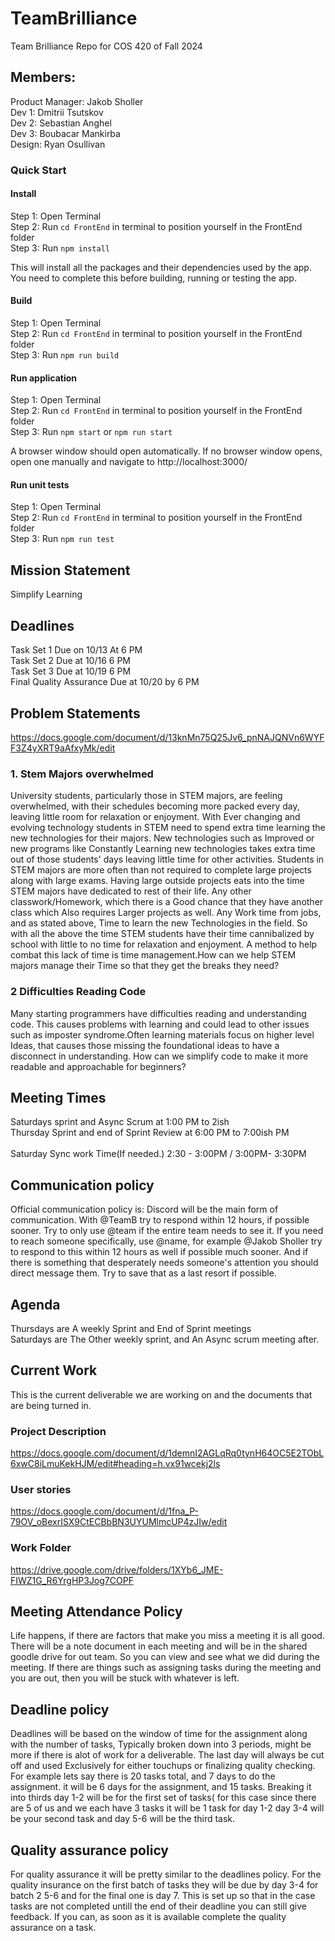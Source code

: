# TeamBrilliance
Team Brilliance Repo for COS 420 of Fall 2024
## Members:
Product Manager: Jakob Sholler<br/>
Dev 1: Dmitrii Tsutskov<br/>
Dev 2: Sebastian Anghel<br/>
Dev 3: Boubacar Mankirba<br/>
Design: Ryan Osullivan<br/>

### Quick Start

#### Install
Step 1: Open Terminal \
Step 2: Run `cd FrontEnd` in terminal to position yourself in the FrontEnd folder \
Step 3: Run `npm install`

This will install all the packages and their dependencies used by the app. You need to complete this before building, running or testing the app.


#### Build 
Step 1: Open Terminal \
Step 2: Run `cd FrontEnd` in terminal to position yourself in the FrontEnd folder \
Step 3: Run `npm run build` 

#### Run application
Step 1: Open Terminal \
Step 2: Run `cd FrontEnd` in terminal to position yourself in the FrontEnd folder \
Step 3: Run `npm start` or `npm run start` 

A browser window should open automatically. If no browser window opens, open one manually and navigate to http://localhost:3000/

#### Run unit tests
Step 1: Open Terminal \
Step 2: Run `cd FrontEnd` in terminal to position yourself in the FrontEnd folder \
Step 3: Run `npm run test` 

## Mission Statement
Simplify Learning

## Deadlines
Task Set 1 Due on 10/13 At 6 PM \
Task Set 2 Due at 10/16 6 PM \
Task Set 3 Due at 10/19 6 PM \
Final Quality Assurance Due at 10/20 by 6 PM

## Problem Statements<br/>
https://docs.google.com/document/d/13knMn75Q25Jv6_pnNAJQNVn6WYFF3Z4yXRT9aAfxyMk/edit <br/>

### 1. Stem Majors overwhelmed	
University students, particularly those in STEM majors, are feeling overwhelmed, with their schedules becoming more packed every day, leaving little room for relaxation or enjoyment. 
With Ever changing and evolving technology students in STEM need to spend extra time learning the new technologies for their majors. New technologies such as Improved or new programs like Constantly Learning new technologies takes extra time out of those students' days leaving little time for other activities. 
Students in STEM majors are more often than not required to complete large projects along with large exams. Having large outside projects eats into the time STEM majors have dedicated to rest of their life. Any other classwork/Homework, which there is a Good chance that they have another class which Also requires Larger projects as well. Any Work time from jobs, and as stated above, Time to learn the new Technologies in the field. So with all the above the time STEM students have their time cannibalized by school with little to no time for relaxation and enjoyment. A method to help combat this lack of time is time management.How can we help STEM majors manage their Time so that they get the breaks they need?

### 2	 Difficulties Reading Code
Many starting programmers have difficulties reading and understanding code. This causes problems with learning and could lead to other issues such as imposter syndrome.Often learning materials focus on higher level Ideas, that causes those missing the foundational ideas to have a disconnect in understanding. How can we simplify code to make it more readable and approachable for beginners?


## Meeting Times <br/>
Saturdays sprint and Async Scrum at 1:00 PM to 2ish <br/>
Thursday Sprint and end of Sprint Review at 6:00 PM to 7:00ish PM <br/>
<br/> 
Saturday Sync work Time(If needed.) 2:30 - 3:00PM / 3:00PM- 3:30PM <br/>
## Communication policy <br/>
Official communication policy is: Discord will be the main form of communication. With @TeamB try to respond within 12 hours, if possible sooner. Try to only use @team if the entire team needs to see it. If you need to reach someone specifically, use @name, for example @Jakob Sholler try to respond to this within 12 hours as well if possible much sooner. And if there is something that desperately needs someone's attention you should direct message them. Try to save that as a last resort if possible.<br/> 

## Agenda <br/>
Thursdays are A weekly Sprint and End of Sprint meetings <br/>
Saturdays are The Other weekly sprint, and An Async scrum meeting after. <br/>
## Current Work
This is the current deliverable we are working on and the documents that are being turned in. 

### Project Description <br/> 
https://docs.google.com/document/d/1demnI2AGLqRq0tynH64OC5E2TObL6xwC8iLmuKekHJM/edit#heading=h.vx91wcekj2ls

### User stories 
https://docs.google.com/document/d/1fna_P-79OV_oBexrISX9CtECBbBN3UYUMlmcUP4zJIw/edit

### Work Folder
https://drive.google.com/drive/folders/1XYb6_JME-FIWZ1G_R6YrgHP3Jog7COPF


## Meeting Attendance Policy
Life happens, if there are factors that make you miss a meeting it is all good. There will be a note document in each meeting and will be in the shared goodle drive for out team. So you can view and see what we did during the meeting. If there are things such as assigning tasks during the meeting and you are out, then you will be stuck with whatever is left. 
## Deadline policy
Deadlines will be based on  the window of time for the assignment along with the number of tasks, Typically broken down into 3 periods, might be more if there is alot of work for a deliverable. The last day will always be cut off and used Exclusively for either touchups or finalizing quality checking. For example lets say there is 20 tasks total, and 7 days to do the assignment. it will be 6 days for the assignment, and 15 tasks. Breaking it into thirds  day 1-2 will be for the first set of tasks( for this case since there are 5 of us and we each have 3 tasks it will be 1 task for day 1-2 day 3-4 will be your second task and day 5-6 will be the third task. 
## Quality assurance policy
For quality assurance it will be pretty similar to the deadlines policy. For the quality insurance on the first batch of tasks they will be due by day 3-4 for batch 2 5-6 and for the final one is day 7.  This is set up so that in the case tasks are not completed untill the end of their deadline you can still give feedback. If you can, as soon as it is available complete the quality assurance on a task. 
